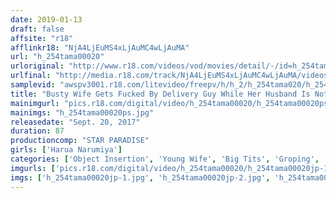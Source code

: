 ```yaml
---
date: 2019-01-13
draft: false
affsite: "r18"
afflinkr18: "NjA4LjEuMS4xLjAuMC4wLjAuMA"
url: "h_254tama00020"
urloriginal: "http://www.r18.com/videos/vod/movies/detail/-/id=h_254tama00020"
urlfinal: "http://media.r18.com/track/NjA4LjEuMS4xLjAuMC4wLjAuMA/videos/vod/movies/detail/-/id=h_254tama00020"
samplevid: "awspv3001.r18.com/litevideo/freepv/h/h_2/h_254tama020/h_254tama020_dmb_w.mp4"
title: "Busty Wife Gets Fucked By Delivery Guy While Her Husband Is Not There... Harua Narumiya"
mainimgurl: "pics.r18.com/digital/video/h_254tama00020/h_254tama00020ps.jpg"
mainimgs: "h_254tama00020ps.jpg"
releasedate: "Sept. 20, 2017"
duration: 87
productioncomp: "STAR PARADISE"
girls: ['Harua Narumiya']
categories: ['Object Insertion', 'Young Wife', 'Big Tits', 'Groping', 'Featured Actress', 'Masturbation', 'Hi-Def']
imgurls: ['pics.r18.com/digital/video/h_254tama00020/h_254tama00020jp-1.jpg', 'pics.r18.com/digital/video/h_254tama00020/h_254tama00020jp-2.jpg', 'pics.r18.com/digital/video/h_254tama00020/h_254tama00020jp-3.jpg', 'pics.r18.com/digital/video/h_254tama00020/h_254tama00020jp-4.jpg', 'pics.r18.com/digital/video/h_254tama00020/h_254tama00020jp-5.jpg', 'pics.r18.com/digital/video/h_254tama00020/h_254tama00020jp-6.jpg', 'pics.r18.com/digital/video/h_254tama00020/h_254tama00020jp-7.jpg', 'pics.r18.com/digital/video/h_254tama00020/h_254tama00020jp-8.jpg', 'pics.r18.com/digital/video/h_254tama00020/h_254tama00020jp-9.jpg', 'pics.r18.com/digital/video/h_254tama00020/h_254tama00020jp-10.jpg', 'pics.r18.com/digital/video/h_254tama00020/h_254tama00020jp-11.jpg', 'pics.r18.com/digital/video/h_254tama00020/h_254tama00020jp-12.jpg', 'pics.r18.com/digital/video/h_254tama00020/h_254tama00020jp-13.jpg', 'pics.r18.com/digital/video/h_254tama00020/h_254tama00020jp-14.jpg', 'pics.r18.com/digital/video/h_254tama00020/h_254tama00020jp-15.jpg', 'pics.r18.com/digital/video/h_254tama00020/h_254tama00020jp-16.jpg', 'pics.r18.com/digital/video/h_254tama00020/h_254tama00020jp-17.jpg', 'pics.r18.com/digital/video/h_254tama00020/h_254tama00020jp-18.jpg', 'pics.r18.com/digital/video/h_254tama00020/h_254tama00020jp-19.jpg', 'pics.r18.com/digital/video/h_254tama00020/h_254tama00020jp-20.jpg']
imgs: ['h_254tama00020jp-1.jpg', 'h_254tama00020jp-2.jpg', 'h_254tama00020jp-3.jpg', 'h_254tama00020jp-4.jpg', 'h_254tama00020jp-5.jpg', 'h_254tama00020jp-6.jpg', 'h_254tama00020jp-7.jpg', 'h_254tama00020jp-8.jpg', 'h_254tama00020jp-9.jpg', 'h_254tama00020jp-10.jpg', 'h_254tama00020jp-11.jpg', 'h_254tama00020jp-12.jpg', 'h_254tama00020jp-13.jpg', 'h_254tama00020jp-14.jpg', 'h_254tama00020jp-15.jpg', 'h_254tama00020jp-16.jpg', 'h_254tama00020jp-17.jpg', 'h_254tama00020jp-18.jpg', 'h_254tama00020jp-19.jpg', 'h_254tama00020jp-20.jpg']
---
```

